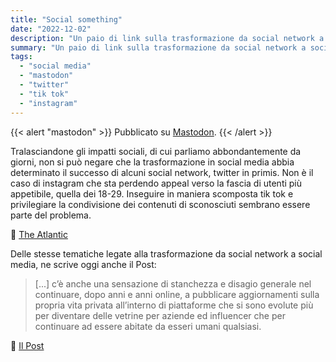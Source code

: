 ```yaml
---
title: "Social something"
date: "2022-12-02"
description: "Un paio di link sulla trasformazione da social network a social media."
summary: "Un paio di link sulla trasformazione da social network a social media."
tags: 
  - "social media"
  - "mastodon"
  - "twitter"
  - "tik tok"
  - "instagram"
---
```


{{< alert "mastodon" >}}
Pubblicato su [Mastodon](https://mastodon.uno/@lucamondini/109440469376888061).
{{< /alert >}}

Tralasciandone gli impatti sociali, di cui parliamo abbondantemente da giorni, non si può negare che la trasformazione in social media abbia determinato il successo di alcuni social network, twitter in primis.
Non è il caso di instagram che sta perdendo appeal verso la fascia di utenti più appetibile, quella dei 18-29.
Inseguire in maniera scomposta tik tok e privilegiare la condivisione dei contenuti di sconosciuti sembrano essere parte del problema.

🔗 [The Atlantic](https://www.theatlantic.com/technology/archive/2022/11/instagram-tiktok-twitter-social-media-competition/672305/)

Delle stesse tematiche legate alla trasformazione da social network a social media, ne scrive oggi anche il Post:
> [...] c’è anche una sensazione di stanchezza e disagio generale nel continuare, dopo anni e anni online, a pubblicare aggiornamenti sulla propria vita privata all’interno di piattaforme che si sono evolute più per diventare delle vetrine per aziende ed influencer che per continuare ad essere abitate da esseri umani qualsiasi.

🔗 [Il Post](https://www.ilpost.it/2022/12/02/social-network-scomparsa-tiktok-messaggistica/)